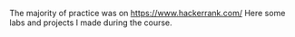 The majority of practice was on https://www.hackerrank.com/
Here some labs and projects I made during the course.